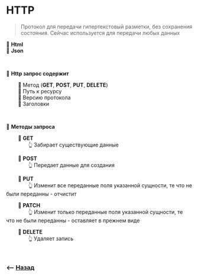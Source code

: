 # HTTP

> Протокол для передачи гипертекстовый разметки, без сохранения состояния. 
Сейчас используется для передачи любых данных 

🔹 **Html**  
🔹 **Json**

<br>

💠 **Http запрос содержит**  

&emsp;&emsp; 🔹 Метод (**GET**, **POST**, **PUT**, **DELETE**)    
&emsp;&emsp; 🔹 Путь к ресурсу    
&emsp;&emsp; 🔹 Версию протокола  
&emsp;&emsp; 🔹 Заголовки

<br>

💠 **Методы запроса** 
 
&emsp;&emsp; 🔹 **GET**   
&emsp;&emsp;&emsp;&emsp; 👆 Забирает существующие данные

&emsp;&emsp; 🔹 **POST**   
&emsp;&emsp;&emsp;&emsp; 👆 Передает данные для создания

&emsp;&emsp; 🔹 **PUT**  
&emsp;&emsp;&emsp;&emsp; 👆 Изменит все переданные поля указанной сущности, те что не были переданны  - отчистит

&emsp;&emsp; 🔹 **PATCH**  
&emsp;&emsp;&emsp;&emsp; 👆 Изменит только переданные поля указанной сущности, те что не были переданны - оставляет в прежнем виде

&emsp;&emsp; 🔹 **DELETE**  
&emsp;&emsp;&emsp;&emsp; 👆 Удаляет запись 

<br>

### ⟵ **<a href="../../readme.md">Назад</a>**